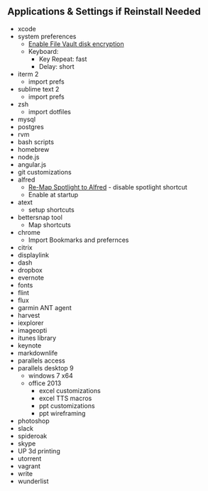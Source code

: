 ## Applications & Settings if Reinstall Needed

- xcode
- system preferences
  - [Enable File Vault disk encryption](http://support.apple.com/kb/HT4790)
  - Keyboard:
    - Key Repeat: fast
    - Delay:      short
- iterm 2
  - import prefs
- sublime text 2
  - import prefs
- zsh
  - import dotfiles
- mysql
- postgres
- rvm
- bash scripts
- homebrew
- node.js
- angular.js
- git customizations
- alfred
  - [Re-Map Spotlight to Alfred](http://support.alfredapp.com/kb:cmd-space) - disable spotlight shortcut
  - Enable at startup
- atext
  - setup shortcuts
- bettersnap tool
  - Map shortcuts
- chrome
  - Import Bookmarks and prefernces
- citrix
- displaylink
- dash
- dropbox
- evernote
- fonts
- flint
- flux
- garmin ANT agent
- harvest
- iexplorer
- imageopti
- itunes library
- keynote
- markdownlife
- parallels access
- parallels desktop 9
  - windows 7 x64
  - office 2013
    - excel customizations
    - excel TTS macros
    - ppt customizations
    - ppt wireframing
- photoshop
- slack
- spideroak
- skype
- UP 3d printing
- utorrent
- vagrant
- write
- wunderlist
